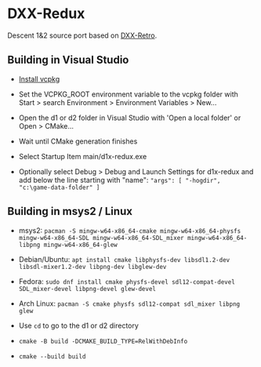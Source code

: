 DXX-Redux
=========

Descent 1&2 source port based on [DXX-Retro](https://github.com/CDarrow/DXX-Retro).

Building in Visual Studio
-------------------------

- [Install vcpkg](https://vcpkg.io/en/getting-started.html)

- Set the VCPKG_ROOT environment variable to the vcpkg folder with Start > search Environment >
  Environment Variables > New...

- Open the d1 or d2 folder in Visual Studio with 'Open a local folder' or Open > CMake...

- Wait until CMake generation finishes

- Select Startup Item main/d1x-redux.exe

- Optionally select Debug > Debug and Launch Settings for d1x-redux and add
  below the line starting with "name":
  `"args": [ "-hogdir", "c:\game-data-folder" ]`

Building in msys2 / Linux
-------------------------

- msys2: `pacman -S mingw-w64-x86_64-cmake mingw-w64-x86_64-physfs mingw-w64-x86_64-SDL mingw-w64-x86_64-SDL_mixer
  mingw-w64-x86_64-libpng mingw-w64-x86_64-glew`

- Debian/Ubuntu: `apt install cmake libphysfs-dev libsdl1.2-dev libsdl-mixer1.2-dev libpng-dev
  libglew-dev`

- Fedora: `sudo dnf install cmake physfs-devel sdl12-compat-devel SDL_mixer-devel libpng-devel
  glew-devel`

- Arch Linux: `pacman -S cmake physfs sdl12-compat sdl_mixer libpng glew`

- Use `cd` to go to the d1 or d2 directory

- `cmake -B build -DCMAKE_BUILD_TYPE=RelWithDebInfo`

- `cmake --build build`
